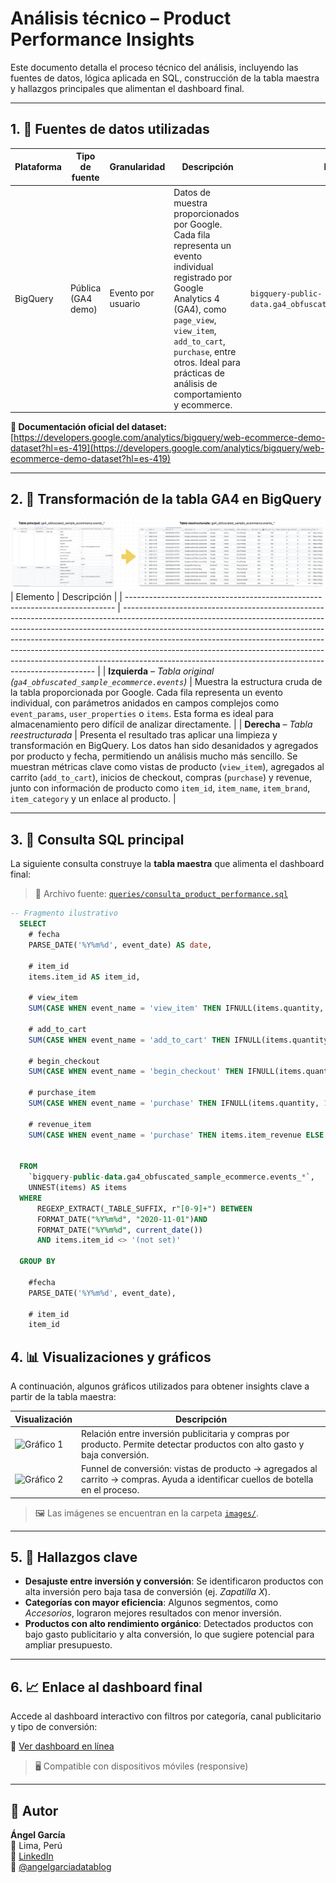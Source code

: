# Análisis técnico – Product Performance Insights

Este documento detalla el proceso técnico del análisis, incluyendo las fuentes de datos, lógica aplicada en SQL, construcción de la tabla maestra y hallazgos principales que alimentan el dashboard final.

---

## 1. 🧩 Fuentes de datos utilizadas

| Plataforma | Tipo de fuente     | Granularidad        | Descripción                                                                                                                                                                                                                     | ID de tabla                                                        |
|------------|--------------------|---------------------|----------------------------------------------------------------------------------------------------------------------------------------------------------------------------------------------------------------------------------|---------------------------------------------------------------------|
| BigQuery   | Pública (GA4 demo) | Evento por usuario  | Datos de muestra proporcionados por Google. Cada fila representa un evento individual registrado por Google Analytics 4 (GA4), como `page_view`, `view_item`, `add_to_cart`, `purchase`, entre otros. Ideal para prácticas de análisis de comportamiento y ecommerce. | `bigquery-public-data.ga4_obfuscated_sample_ecommerce.events`     |

**🔗 Documentación oficial del dataset:**  
[https://developers.google.com/analytics/bigquery/web-ecommerce-demo-dataset?hl=es-419](https://developers.google.com/analytics/bigquery/web-ecommerce-demo-dataset?hl=es-419)

---

## 2. 🧠 Transformación de la tabla GA4 en BigQuery

![limpieza de datos](../images/image_01.png)
| Elemento                                                                    | Descripción                                                                                                                                                                                                                                                                                                                                                                                                                                                                   |
| --------------------------------------------------------------------------- | ----------------------------------------------------------------------------------------------------------------------------------------------------------------------------------------------------------------------------------------------------------------------------------------------------------------------------------------------------------------------------------------------------------------------------------------------------------------------------- |
| **Izquierda** – *Tabla original (`ga4_obfuscated_sample_ecommerce.events`)* | Muestra la estructura cruda de la tabla proporcionada por Google. Cada fila representa un evento individual, con parámetros anidados en campos complejos como `event_params`, `user_properties` o `items`. Esta forma es ideal para almacenamiento pero difícil de analizar directamente.                                                                                                                                                                                     |
| **Derecha** – *Tabla reestructurada*                                        | Presenta el resultado tras aplicar una limpieza y transformación en BigQuery. Los datos han sido desanidados y agregados por producto y fecha, permitiendo un análisis mucho más sencillo. Se muestran métricas clave como vistas de producto (`view_item`), agregados al carrito (`add_to_cart`), inicios de checkout, compras (`purchase`) y revenue, junto con información de producto como `item_id`, `item_name`, `item_brand`, `item_category` y un enlace al producto. |


---

## 3. 🧮 Consulta SQL principal

La siguiente consulta construye la **tabla maestra** que alimenta el dashboard final:

> 📁 Archivo fuente: [`queries/consulta_product_performance.sql`](../queries/consulta_product_performance.sql)

```sql
-- Fragmento ilustrativo
  SELECT
    # fecha
    PARSE_DATE('%Y%m%d', event_date) AS date,

    # item_id
    items.item_id AS item_id,

    # view_item
    SUM(CASE WHEN event_name = 'view_item' THEN IFNULL(items.quantity, 1) ELSE 0 END) AS view_item,

    # add_to_cart  
    SUM(CASE WHEN event_name = 'add_to_cart' THEN IFNULL(items.quantity, 1) ELSE 0 END) AS add_to_cart,

    # begin_checkout
    SUM(CASE WHEN event_name = 'begin_checkout' THEN IFNULL(items.quantity, 1) ELSE 0 END) AS begin_checkout,

    # purchase_item
    SUM(CASE WHEN event_name = 'purchase' THEN IFNULL(items.quantity, 1) ELSE 0 END) AS purchase_item,

    # revenue_item
    SUM(CASE WHEN event_name = 'purchase' THEN items.item_revenue ELSE 0 END) AS revenue_item,

  
  FROM
    `bigquery-public-data.ga4_obfuscated_sample_ecommerce.events_*`,
    UNNEST(items) AS items
  WHERE
      REGEXP_EXTRACT(_TABLE_SUFFIX, r"[0-9]+") BETWEEN 
      FORMAT_DATE("%Y%m%d", "2020-11-01")AND 
      FORMAT_DATE("%Y%m%d", current_date()) 
      AND items.item_id <> '(not set)'

  GROUP BY
  
    #fecha
    PARSE_DATE('%Y%m%d', event_date),

    # item_id
    item_id
```

## 4. 📊 Visualizaciones y gráficos

A continuación, algunos gráficos utilizados para obtener insights clave a partir de la tabla maestra:

| Visualización | Descripción |
|---------------|-------------|
| ![Gráfico 1](../images/grafico1.png) | Relación entre inversión publicitaria y compras por producto. Permite detectar productos con alto gasto y baja conversión. |
| ![Gráfico 2](../images/grafico2.png) | Funnel de conversión: vistas de producto → agregados al carrito → compras. Ayuda a identificar cuellos de botella en el proceso. |

> 🖼️ Las imágenes se encuentran en la carpeta [`images/`](../images/).

---

## 5. 🧭 Hallazgos clave

- **Desajuste entre inversión y conversión**: Se identificaron productos con alta inversión pero baja tasa de conversión (ej. *Zapatilla X*).
- **Categorías con mayor eficiencia**: Algunos segmentos, como *Accesorios*, lograron mejores resultados con menor inversión.
- **Productos con alto rendimiento orgánico**: Detectados productos con bajo gasto publicitario y alta conversión, lo que sugiere potencial para ampliar presupuesto.

---

## 6. 📈 Enlace al dashboard final

Accede al dashboard interactivo con filtros por categoría, canal publicitario y tipo de conversión:

🔗 [Ver dashboard en línea](https://lookerstudio.google.com/reporting/5e8d97c8-e7c4-4c62-93f5-0d7396d216d7)  
>  🖥️ Compatible con dispositivos móviles (responsive)

---

## 👤 Autor

**Ángel García**  
📍 Lima, Perú  
🔗 [LinkedIn](https://www.linkedin.com/in/angelgarciachanga)  
🎥 [@angelgarciadatablog](https://youtube.com/@angelgarciadatablog)

